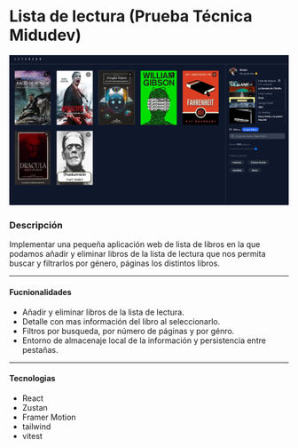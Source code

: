 # Lista de lectura (Prueba Técnica Midudev)

![Imagen del menu principal](public/img/ImagenPrincipal.png)

### Descripción

Implementar una pequeña aplicación web de lista de libros en la que podamos añadir y eliminar libros de la lista de lectura que nos permita buscar y filtrarlos por género, páginas los distintos libros.

---

#### Fucnionalidades

- Añadir y eliminar libros de la lista de lectura.
- Detalle con mas información del libro al seleccionarlo.
- Filtros por busqueda, por número de páginas y por génro.
- Entorno de almacenaje local de la información y persistencia entre pestañas.

---

#### Tecnologias

- React
- Zustan
- Framer Motion
- tailwind
- vitest
